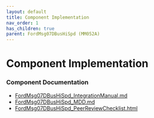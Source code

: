 ```yaml
---
layout: default
title: Component Implementation
nav_order: 1
has_children: true
parent: FordMsg07DBusHiSpd (MM052A)
---
```

# Component Implementation
### Component Documentation

- [FordMsg07DBusHiSpd_IntegrationManual.md](doc/FordMsg07DBusHiSpd_IntegrationManual.md)
- [FordMsg07DBusHiSpd_MDD.md](doc/FordMsg07DBusHiSpd_MDD.md)
- [FordMsg07DBusHiSpd_PeerReviewChecklist.html](doc/FordMsg07DBusHiSpd_PeerReviewChecklist.html)

